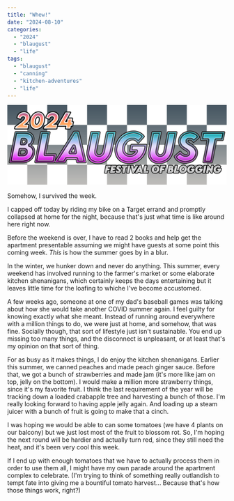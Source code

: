```yaml
---
title: "Whew!"
date: "2024-08-10"
categories: 
  - "2024"
  - "blaugust"
  - "life"
tags: 
  - "blaugust"
  - "canning"
  - "kitchen-adventures"
  - "life"
---
```


![2024 Blaugust Felstival of Blogging logo, with black and white fading checked background](images/blaugust2024-litecheck2674701766089102473-1024x372.png)

Somehow, I survived the week.

I capped off today by riding my bike on a Target errand and promptly collapsed at home for the night, because that's just what time is like around here right now.

Before the weekend is over, I have to read 2 books and help get the apartment presentable assuming we might have guests at some point this coming week. _This_ is how the summer goes by in a blur.

In the winter, we hunker down and never do anything. This summer, every weekend has involved running to the farmer's market or some elaborate kitchen shenanigans, which certainly keeps the days entertaining but it leaves little time for the loafing to whiche I've become accustomed.

A few weeks ago, someone at one of my dad's baseball games was talking about how she would take another COVID summer again. I feel guilty for knowing exactly what she meant. Instead of running around everywhere with a million things to do, we were just at home, and somehow, that was fine. Socially though, that sort of lifestyle just isn't sustainable. You end up missing too many things, and the disconnect is unpleasant, or at least that's my opinion on that sort of thing.

For as busy as it makes things, I do enjoy the kitchen shenanigans. Earlier this summer, we canned peaches and made peach ginger sauce. Before that, we got a bunch of strawberries and made jam (it's more like jam on top, jelly on the bottom). I would make a million more strawberry things, since it's my favorite fruit. I think the last requirement of the year will be tracking down a loaded crabapple tree and harvesting a bunch of those. I'm really looking forward to having apple jelly again. And loading up a steam juicer with a bunch of fruit is going to make that a cinch.

I was hoping we would be able to can some tomatoes (we have 4 plants on our balcony) but we just lost most of the fruit to blossom rot. So, I'm hoping the next round will be hardier and actually turn red, since they still need the heat, and it's been very cool this week.

If I end up with enough tomatoes that we have to actually process them in order to use them all, I might have my own parade around the apartment complex to celebrate. (I'm trying to think of something really outlandish to tempt fate into giving me a bountiful tomato harvest... Because that's how those things work, right?)
